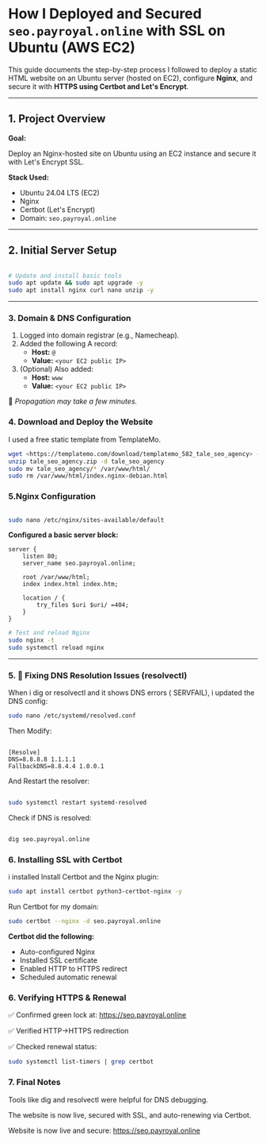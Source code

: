 # How I Deployed and Secured `seo.payroyal.online` with SSL on Ubuntu (AWS EC2)

This guide documents the step-by-step process I followed to deploy a static HTML website on an Ubuntu server (hosted on EC2), configure **Nginx**, and secure it with **HTTPS using Certbot and Let's Encrypt**.

---

## 1. Project Overview

**Goal:**

Deploy an Nginx-hosted site on Ubuntu using an EC2 instance and secure it with Let's Encrypt SSL.

**Stack Used:**

- Ubuntu 24.04 LTS (EC2)
- Nginx
- Certbot (Let's Encrypt)
- Domain: `seo.payroyal.online`

---

## 2. Initial Server Setup

```bash

# Update and install basic tools
sudo apt update && sudo apt upgrade -y
sudo apt install nginx curl nano unzip -y

```

---

### 3.  Domain & DNS Configuration

1. Logged into domain registrar (e.g., Namecheap).
2. Added the following A record:
    - **Host:** `@`
    - **Value:** `<your EC2 public IP>`
3. (Optional) Also added:
    - **Host:** `www`
    - **Value:** `<your EC2 public IP>`

📝 *Propagation may take a few minutes.*

### **4. Download and Deploy the Website**

I used a free static template from TemplateMo.

```bash
wget <https://templatemo.com/download/templatemo_582_tale_seo_agency> -O tale_seo_agency.zip
unzip tale_seo_agency.zip -d tale_seo_agency
sudo mv tale_seo_agency/* /var/www/html/
sudo rm /var/www/html/index.nginx-debian.html 
```

### 5.Nginx Configuration

```bash

sudo nano /etc/nginx/sites-available/default

```

**Configured a basic server block:**

```
server {
    listen 80;
    server_name seo.payroyal.online;

    root /var/www/html;
    index index.html index.htm;

    location / {
        try_files $uri $uri/ =404;
    }
}

```

```bash
# Test and reload Nginx
sudo nginx -t
sudo systemctl reload nginx

```

---

### 5. 🧩 Fixing DNS Resolution Issues (resolvectl)

When i dig or resolvectl and it  shows DNS errors ( SERVFAIL), i  updated the DNS config:

```bash
sudo nano /etc/systemd/resolved.conf
```

Then Modify:

```

[Resolve]
DNS=8.8.8.8 1.1.1.1
FallbackDNS=8.8.4.4 1.0.0.1
```

And Restart the resolver:

```bash

sudo systemctl restart systemd-resolved
```

Check if DNS is resolved:

```bash

dig seo.payroyal.online

```

### 6. Installing SSL with Certbot

i installed Install Certbot and the Nginx plugin:

```bash
sudo apt install certbot python3-certbot-nginx -y
```

Run Certbot for my domain:

```bash
sudo certbot --nginx -d seo.payroyal.online
```

**Certbot did the following:**

- Auto-configured Nginx
- Installed SSL certificate
- Enabled HTTP to HTTPS redirect
- Scheduled automatic renewal

### **6. Verifying HTTPS & Renewal**

✅ Confirmed green lock at: https://seo.payroyal.online

✅ Verified HTTP→HTTPS redirection

✅ Checked renewal status:

```bash
sudo systemctl list-timers | grep certbot
```

### 7. Final Notes

Tools like dig and resolvectl were helpful for DNS debugging.

The website is now live, secured with SSL, and auto-renewing via Certbot.

Website is now live and secure: https://seo.payroyal.online
